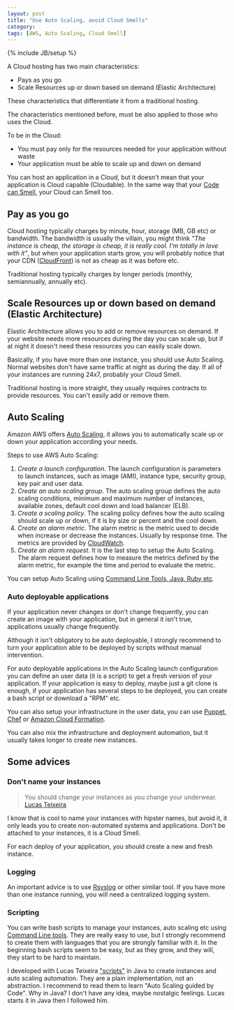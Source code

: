```yaml
---
layout: post
title: "Use Auto Scaling, avoid Cloud Smells"
category: 
tags: [AWS, Auto Scaling, Cloud Smell]
---
```

{% include JB/setup %}

A Cloud hosting has two main characteristics:

* Pays as you go
* Scale Resources up or down based on demand (Elastic Architecture)

These characteristics that differentiate it from a traditional hosting.

The characteristics mentioned before, must be also applied to those who uses the Cloud.

To be in the Cloud:

* You must pay only for the resources needed for your application without waste
* Your application must be able to scale up and down on demand

You can host an application in a Cloud, but it doesn't mean that your application is Cloud capable (Cloudable). In the same way that your [Code can Smell](http://en.wikipedia.org/wiki/Code_smell), your Cloud can Smell too.

## Pay as you go

Cloud hosting typically charges by minute, hour, storage (MB, GB etc) or bandwidth. The bandwidth is usually the villain, you might think *"The instance is cheap, the storage is cheap, it is really cool. I'm totally in love with it"*, but when your application starts grow, you will probably notice that your CDN ([CloudFront](http://aws.amazon.com/cloudfront)) is not as cheap as it was before etc.

Traditional hosting typically charges by longer periods (monthly, semiannually, annually etc).

## Scale Resources up or down based on demand (Elastic Architecture)

Elastic Architecture allows you to add or remove resources on demand. If your website needs more resources during the day you can scale up, but if at night it doesn't need these resources you can easily scale down. 

Basically, if you have more than one instance, you should use Auto Scaling. Normal websites don't have same traffic at night as during the day. If all of your instances are running 24x7, probably your Cloud Smell.

Traditional hosting is more straight, they usually requires contracts to provide resources. You can't easily add or remove them.

## Auto Scaling

Amazon AWS offers [Auto Scaling](http://aws.amazon.com/autoscaling), it allows you to automatically scale up or down your application according your needs.

Steps to use AWS Auto Scaling:

1. *Create a launch configuration*. The launch configuration is parameters to launch instances, such as image (AMI), instance type, security group, key pair and user data.
2. *Create an auto scaling group*. The auto scaling group defines the auto scaling conditions, minimum and maximum number of instances, available zones, default cool down and load balancer (ELB).
3. *Create a scaling policy*. The scaling policy defines how the auto scaling should scale up or down, if it is by size or percent and the cool down.
4. *Create an alarm metric*. The alarm metric is the metric used to decide when increase or decrease the instances. Usually by response time. The metrics are provided by [CloudWatch](http://aws.amazon.com/cloudwatch).
5. *Create an alarm request*. It is the last step to setup the Auto Scaling. The alarm request defines how to measure the metrics defined by the alarm metric, for example the time and period to evaluate the metric.

You can setup Auto Scaling using [Command Line Tools, Java, Ruby etc](http://aws.amazon.com/developertools).

### Auto deployable applications

If your application never changes or don't change frequently, you can create an image with your application, but in general it isn't true, applications usually change frequently.

Although it isn't obligatory to be auto deployable, I strongly recommend to turn your application able to be deployed by scripts without manual intervention.

For auto deployable applications in the Auto Scaling launch configuration you can define an user data (it is a script) to get a fresh version of your application. If your application is easy to deploy, maybe just a git clone is enough, if your application has several steps to be deployed, you can create a bash script or download a "RPM" etc.

You can also setup your infrastructure in the user data, you can use [Puppet](http://puppetlabs.com), [Chef](http://www.opscode.com/chef) or [Amazon Cloud Formation](http://aws.amazon.com/cloudformation).

You can also mix the infrastructure and deployment automation, but it usually takes longer to create new instances.

## Some advices

### Don't name your instances

> You should change your instances as you change your underwear. [Lucas Teixeira](https://twitter.com/lucastex)

I know that is cool to name your instances with hipster names, but avoid it, it only leads you to create non-automated systems and applications. Don't be attached to your instances, it is a Cloud Smell.

For each deploy of your application, you should create a new and  fresh instance.

### Logging

An important advice is to use [Rsyslog](http://en.wikipedia.org/wiki/Rsyslog) or other similar tool. If you have more than one instance running, you will need a centralized logging system. 

### Scripting

You can write bash scripts to manage your instances, auto scaling etc using [Command Line tools](http://aws.amazon.com/developertools). They are really easy to use, but I strongly recommend to create them with languages that you are strongly familiar with it. In the beginning bash scripts seem to be easy, but as they grow, and they will, they start to be hard to maintain.

I developed with Lucas Teixeira ["scripts"](https://github.com/lucastex/aws-tools) in Java to create instances and auto scaling automation. They are a plain implementation, not an abstraction. I recommend to read them to learn "Auto Scaling guided by Code". Why in Java? I don't have any idea, maybe nostalgic feelings. Lucas starts it in Java then I followed him.

